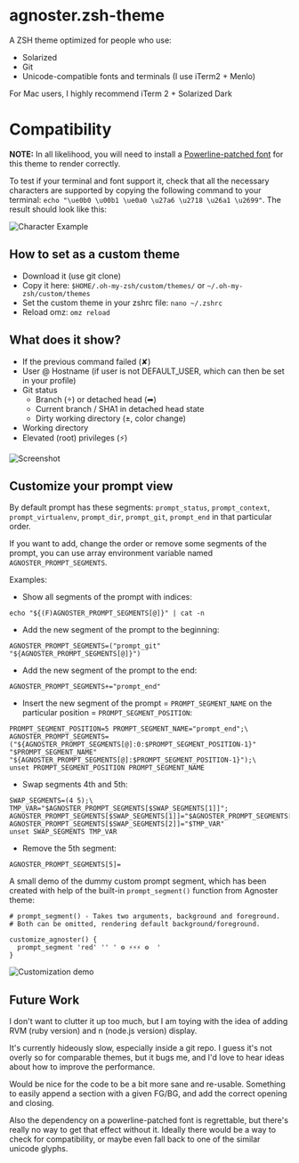 # agnoster.zsh-theme

A ZSH theme optimized for people who use:

- Solarized
- Git
- Unicode-compatible fonts and terminals (I use iTerm2 + Menlo)

For Mac users, I highly recommend iTerm 2 + Solarized Dark

# Compatibility

**NOTE:** In all likelihood, you will need to install a [Powerline-patched font](https://github.com/Lokaltog/powerline-fonts) for this theme to render correctly.

To test if your terminal and font support it, check that all the necessary characters are supported by copying the following command to your terminal: `echo "\ue0b0 \u00b1 \ue0a0 \u27a6 \u2718 \u26a1 \u2699"`. The result should look like this:

![Character Example](https://gist.githubusercontent.com/agnoster/3712874/raw/characters.png)


## How to set as a custom theme

- Download it (use git clone)
- Copy it here: `$HOME/.oh-my-zsh/custom/themes/` or `~/.oh-my-zsh/custom/themes`
- Set the custom theme in your zshrc file: `nano ~/.zshrc`
- Reload omz: `omz reload`

## What does it show?

- If the previous command failed (✘)
- User @ Hostname (if user is not DEFAULT_USER, which can then be set in your profile)
- Git status
  - Branch () or detached head (➦)
  - Current branch / SHA1 in detached head state
  - Dirty working directory (±, color change)
- Working directory
- Elevated (root) privileges (⚡)

![Screenshot](https://gist.githubusercontent.com/agnoster/3712874/raw/screenshot.png)

## Customize your prompt view

By default prompt has these segments: `prompt_status`, `prompt_context`, `prompt_virtualenv`, `prompt_dir`, `prompt_git`, `prompt_end` in that particular order.

If you want to add, change the order or remove some segments of the prompt, you can use array environment variable named `AGNOSTER_PROMPT_SEGMENTS`.

Examples:
- Show all segments of the prompt with indices:
```
echo "${(F)AGNOSTER_PROMPT_SEGMENTS[@]}" | cat -n
```
- Add the new segment of the prompt to the beginning:
```
AGNOSTER_PROMPT_SEGMENTS=("prompt_git" "${AGNOSTER_PROMPT_SEGMENTS[@]}")
```
- Add the new segment of the prompt to the end:
```
AGNOSTER_PROMPT_SEGMENTS+="prompt_end"
```
- Insert the new segment of the prompt = `PROMPT_SEGMENT_NAME` on the particular position = `PROMPT_SEGMENT_POSITION`:
```
PROMPT_SEGMENT_POSITION=5 PROMPT_SEGMENT_NAME="prompt_end";\
AGNOSTER_PROMPT_SEGMENTS=("${AGNOSTER_PROMPT_SEGMENTS[@]:0:$PROMPT_SEGMENT_POSITION-1}" "$PROMPT_SEGMENT_NAME" "${AGNOSTER_PROMPT_SEGMENTS[@]:$PROMPT_SEGMENT_POSITION-1}");\
unset PROMPT_SEGMENT_POSITION PROMPT_SEGMENT_NAME
```
- Swap segments 4th and 5th:
```
SWAP_SEGMENTS=(4 5);\
TMP_VAR="$AGNOSTER_PROMPT_SEGMENTS[$SWAP_SEGMENTS[1]]"; AGNOSTER_PROMPT_SEGMENTS[$SWAP_SEGMENTS[1]]="$AGNOSTER_PROMPT_SEGMENTS[$SWAP_SEGMENTS[2]]"; AGNOSTER_PROMPT_SEGMENTS[$SWAP_SEGMENTS[2]]="$TMP_VAR"
unset SWAP_SEGMENTS TMP_VAR
```
- Remove the 5th segment:
```
AGNOSTER_PROMPT_SEGMENTS[5]=
```

A small demo of the dummy custom prompt segment, which has been created with help of the built-in `prompt_segment()` function from Agnoster theme:
```
# prompt_segment() - Takes two arguments, background and foreground.
# Both can be omitted, rendering default background/foreground.

customize_agnoster() {
  prompt_segment 'red' '' ' ⚙ ⚡⚡⚡ ⚙  '
}
```
![Customization demo](https://github.com/apodkutin/agnoster-zsh-theme/raw/customize-prompt/agnoster_customization.gif)

## Future Work

I don't want to clutter it up too much, but I am toying with the idea of adding RVM (ruby version) and n (node.js version) display.

It's currently hideously slow, especially inside a git repo. I guess it's not overly so for comparable themes, but it bugs me, and I'd love to hear ideas about how to improve the performance.

Would be nice for the code to be a bit more sane and re-usable. Something to easily append a section with a given FG/BG, and add the correct opening and closing.

Also the dependency on a powerline-patched font is regrettable, but there's really no way to get that effect without it. Ideally there would be a way to check for compatibility, or maybe even fall back to one of the similar unicode glyphs.
